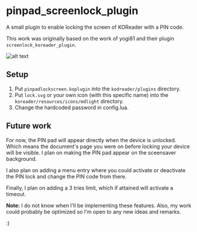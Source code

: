 # pinpad_screenlock_plugin

A small plugin to enable locking the screen of KOReader with a PIN code.

This work was originally based on the work of yogi81 and their plugin `screenlock_koreader_plugin`.

![alt text][screenshot]

[screenshot]: https://github.com/Lena2309/pinpad_screenlock_plugin/pinpad-screenshot.png "PIN Pad Screenshot"

## Setup

1. Put `pinpadlockscreen.koplugin` into the `kodreader/plugins` directory.
2. Put `lock.svg` or your own icon (with this specific name) into the `koreader/resources/icons/mdlight` directory.
3. Change the hardcoded password in config.lua.

## Future work

For now, the PIN pad will appear directly when the device is unlocked.
Which means the document's page you were on before locking your device will be visible.
I plan on making the PIN pad appear on the sceensaver background.

I also plan on adding a menu entry where you could activate or deactivate the PIN lock and change the PIN code from there.

Finally, I plan on adding a 3 tries limit, which if attained will activate a timeout.

**Note:** I do not know when I'll be implementing these features. Also, my work could probably be optimized so I'm open to any new ideas and remarks.

:)
